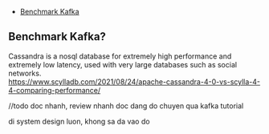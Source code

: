 - [Benchmark Kafka](#benchmark_kafka)


## Benchmark Kafka? <a name="benchmark_kafka"></a>
Cassandra is a nosql database for extremely high performance and extremely low latency, used with very large databases such as social networks. </br>
https://www.scylladb.com/2021/08/24/apache-cassandra-4-0-vs-scylla-4-4-comparing-performance/

//todo
doc nhanh, review nhanh doc dang do
chuyen qua kafka tutorial

di system design luon, khong sa da vao do
